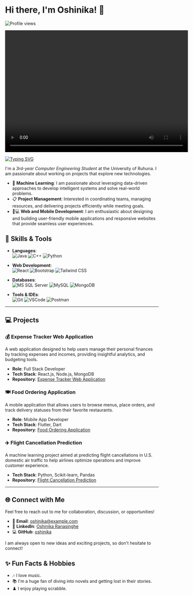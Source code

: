 # Hi there, I'm Oshinika! 👋

<!-- Dynamic Profile Views Counter -->
<p align="left"> <img src="https://komarev.com/ghpvc/?username=oshinika&label=Profile%20views&color=0e75b6&style=flat" alt="Profile views" /> </p>

<!-- Video -->
<p align="center">
  <video width="600" height="400" controls>
    <source src="https://path-to-your-video.mp4" type="video/mp4">
    Your browser does not support the video tag.
  </video>
</p>

<!-- Typing Animation -->
[![Typing SVG](https://readme-typing-svg.herokuapp.com?color=%2336BCF7&lines=Welcome+to+my+GitHub+Profile!;I+am+a+Passionate+Developer;I+love+working+with+Web+Development)](https://git.io/typing-svg)

<!-- Intro -->
I'm a *3rd-year Computer Engineering Student* at the University of Ruhuna. I am passionate about working on projects that explore new technologies.

- 🤖 **Machine Learning**: I am passionate about leveraging data-driven approaches to develop intelligent systems and solve real-world problems.
- 📋 **Project Management**: Interested in coordinating teams, managing resources, and delivering projects efficiently while meeting goals.
- 📱💻 **Web and Mobile Development**: I am enthusiastic about designing and building user-friendly mobile applications and responsive websites that provide seamless user experiences.

## 🚀 Skills & Tools

- **Languages**:  
  ![Java](https://img.shields.io/badge/Java-%23ED8B00.svg?style=for-the-badge&logo=java&logoColor=white)
  ![C++](https://img.shields.io/badge/C++-%2300599C.svg?style=for-the-badge&logo=c%2B%2B&logoColor=white)
  ![Python](https://img.shields.io/badge/Python-3670A0?style=for-the-badge&logo=python&logoColor=ffdd54)

- **Web Development**:  
  ![React](https://img.shields.io/badge/React-%2320232a.svg?style=for-the-badge&logo=react&logoColor=%2361DAFB) 
  ![Bootstrap](https://img.shields.io/badge/Bootstrap-%23563D7C.svg?style=for-the-badge&logo=bootstrap&logoColor=white) 
  ![Tailwind CSS](https://img.shields.io/badge/Tailwind%20CSS-06B6D4?style=for-the-badge&logo=tailwind%20css&logoColor=white)

- **Databases**:  
  ![MS SQL Server](https://img.shields.io/badge/Microsoft%20SQL%20Server-CC2927?style=for-the-badge&logo=microsoft%20sql%20server&logoColor=white)
  ![MySQL](https://img.shields.io/badge/MySQL-005C84?style=for-the-badge&logo=mysql&logoColor=white)
  ![MongoDB](https://img.shields.io/badge/MongoDB-47A248?style=for-the-badge&logo=mongodb&logoColor=white)

- **Tools & IDEs**:  
  ![Git](https://img.shields.io/badge/Git-%23F05033.svg?style=for-the-badge&logo=git&logoColor=white)
  ![VSCode](https://img.shields.io/badge/VS%20Code-007ACC?style=for-the-badge&logo=visualstudiocode&logoColor=white) 
  ![Postman](https://img.shields.io/badge/Postman-FF6C37?style=for-the-badge&logo=postman&logoColor=white)

---

## 💻 Projects

### 💰 Expense Tracker Web Application

A web application designed to help users manage their personal finances by tracking expenses and incomes, providing insightful analytics, and budgeting tools.

- **Role**: Full Stack Developer
- **Tech Stack**: React.js, Node.js, MongoDB
- **Repository**: [Expense Tracker Web Application](https://github.com/oshinika/Expense_Tracker_Web_Application)

### 🍽️ Food Ordering Application

A mobile application that allows users to browse menus, place orders, and track delivery statuses from their favorite restaurants.

- **Role**: Mobile App Developer
- **Tech Stack**: Flutter, Dart
- **Repository**: [Food Ordering Application](https://github.com/oshinika/Food_Ordering_Application)

### ✈️ Flight Cancellation Prediction

A machine learning project aimed at predicting flight cancellations in U.S. domestic air traffic to help airlines optimize operations and improve customer experience.

- **Tech Stack**: Python, Scikit-learn, Pandas
- **Repository**: [Flight Cancellation Prediction](https://github.com/oshinika/Flight_Cancellation_Prediction)

---

## 🌐 Connect with Me

Feel free to reach out to me for collaboration, discussion, or opportunities!

- 📧 **Email**: [oshinika@example.com](mailto:oshinikar@gmail.com)
- 💼 **LinkedIn**: [Oshinika Ranasinghe](https://www.linkedin.com/in/oshinika-ranasinghe/)
- 💻 **GitHub**: [oshinika](https://github.com/oshinika)

I am always open to new ideas and exciting projects, so don't hesitate to connect!

## ✨ Fun Facts & Hobbies

- 🎶 I love music.
- 📚 I'm a huge fan of diving into novels and getting lost in their stories.
- ♟️ I enjoy playing scrabble.
